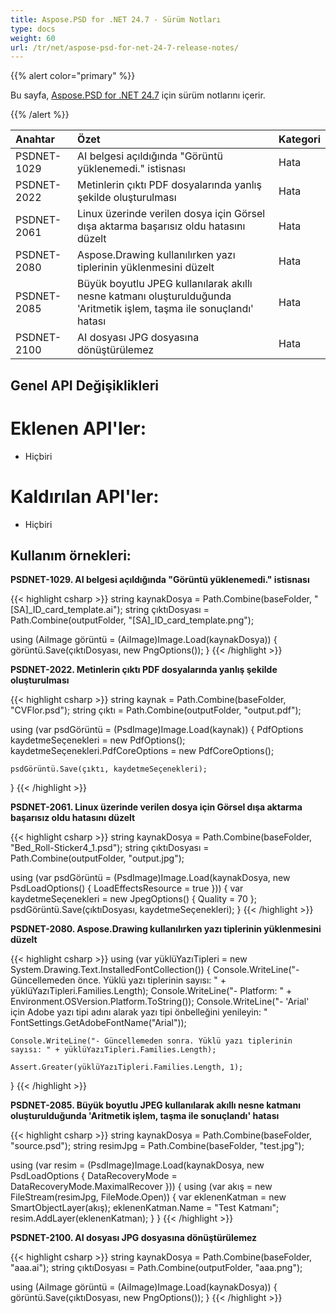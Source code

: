 ```yaml
---
title: Aspose.PSD for .NET 24.7 - Sürüm Notları
type: docs
weight: 60
url: /tr/net/aspose-psd-for-net-24-7-release-notes/
---
```


{{% alert color="primary" %}}

Bu sayfa, [Aspose.PSD for .NET 24.7](https://www.nuget.org/packages/Aspose.PSD/) için sürüm notlarını içerir.

{{% /alert %}}

| **Anahtar**  | **Özet**                                                                                        | **Kategori** |
|:------------ |:------------------------------------------------------------------------------------------------- |:-------------|
| PSDNET-1029  | AI belgesi açıldığında "Görüntü yüklenemedi." istisnası                                           | Hata         |
| PSDNET-2022  | Metinlerin çıktı PDF dosyalarında yanlış şekilde oluşturulması                                      | Hata         |
| PSDNET-2061  | Linux üzerinde verilen dosya için Görsel dışa aktarma başarısız oldu hatasını düzelt                | Hata         |
| PSDNET-2080  | Aspose.Drawing kullanılırken yazı tiplerinin yüklenmesini düzelt                                    | Hata         |
| PSDNET-2085  | Büyük boyutlu JPEG kullanılarak akıllı nesne katmanı oluşturulduğunda 'Aritmetik işlem, taşma ile sonuçlandı' hatası | Hata         |
| PSDNET-2100  | AI dosyası JPG dosyasına dönüştürülemez                                                           | Hata         |

## **Genel API Değişiklikleri**
# **Eklenen API'ler:**
- Hiçbiri

# **Kaldırılan API'ler:**
- Hiçbiri

## **Kullanım örnekleri:**

**PSDNET-1029. AI belgesi açıldığında "Görüntü yüklenemedi." istisnası**

{{< highlight csharp >}}
string kaynakDosya = Path.Combine(baseFolder, "[SA]_ID_card_template.ai");
string çıktıDosyası = Path.Combine(outputFolder, "[SA]_ID_card_template.png");

using (AiImage görüntü = (AiImage)Image.Load(kaynakDosya))
{
    görüntü.Save(çıktıDosyası, new PngOptions());
}
{{< /highlight >}}

**PSDNET-2022. Metinlerin çıktı PDF dosyalarında yanlış şekilde oluşturulması**

{{< highlight csharp >}}
string kaynak = Path.Combine(baseFolder, "CVFlor.psd");
string çıktı = Path.Combine(outputFolder, "output.pdf");

using (var psdGörüntü = (PsdImage)Image.Load(kaynak))
{
    PdfOptions kaydetmeSeçenekleri = new PdfOptions();
    kaydetmeSeçenekleri.PdfCoreOptions = new PdfCoreOptions();

    psdGörüntü.Save(çıktı, kaydetmeSeçenekleri);
}
{{< /highlight >}}

**PSDNET-2061. Linux üzerinde verilen dosya için Görsel dışa aktarma başarısız oldu hatasını düzelt**

{{< highlight csharp >}}
string kaynakDosya = Path.Combine(baseFolder, "Bed_Roll-Sticker4_1.psd");
string çıktıDosyası = Path.Combine(outputFolder, "output.jpg");

using (var psdGörüntü = (PsdImage)Image.Load(kaynakDosya, new PsdLoadOptions() { LoadEffectsResource = true }))
{
    var kaydetmeSeçenekleri = new JpegOptions() { Quality = 70 };
    psdGörüntü.Save(çıktıDosyası, kaydetmeSeçenekleri);
}
{{< /highlight >}}

**PSDNET-2080. Aspose.Drawing kullanılırken yazı tiplerinin yüklenmesini düzelt**

{{< highlight csharp >}}
using (var yüklüYazıTipleri = new System.Drawing.Text.InstalledFontCollection())
{
    Console.WriteLine("- Güncellemeden önce. Yüklü yazı tiplerinin sayısı: " + yüklüYazıTipleri.Families.Length);
    Console.WriteLine("- Platform: " + Environment.OSVersion.Platform.ToString());
    Console.WriteLine("- 'Arial' için Adobe yazı tipi adını alarak yazı tipi önbelleğini yenileyin: "
    FontSettings.GetAdobeFontName("Arial"));

    Console.WriteLine("- Güncellemeden sonra. Yüklü yazı tiplerinin sayısı: " + yüklüYazıTipleri.Families.Length);

    Assert.Greater(yüklüYazıTipleri.Families.Length, 1);
}
{{< /highlight >}}

**PSDNET-2085. Büyük boyutlu JPEG kullanılarak akıllı nesne katmanı oluşturulduğunda 'Aritmetik işlem, taşma ile sonuçlandı' hatası**

{{< highlight csharp >}}
string kaynakDosya = Path.Combine(baseFolder, "source.psd");
string resimJpg = Path.Combine(baseFolder, "test.jpg");

using (var resim = (PsdImage)Image.Load(kaynakDosya, new PsdLoadOptions { DataRecoveryMode = DataRecoveryMode.MaximalRecover }))
{
    using (var akış = new FileStream(resimJpg, FileMode.Open))
    {
        var eklenenKatman = new SmartObjectLayer(akış);
        eklenenKatman.Name = "Test Katmanı";
        resim.AddLayer(eklenenKatman);
    }
}
{{< /highlight >}}

**PSDNET-2100. AI dosyası JPG dosyasına dönüştürülemez**

{{< highlight csharp >}}
string kaynakDosya = Path.Combine(baseFolder, "aaa.ai");
string çıktıDosyası = Path.Combine(outputFolder, "aaa.png");

using (AiImage görüntü = (AiImage)Image.Load(kaynakDosya))
{
    görüntü.Save(çıktıDosyası, new PngOptions());
}
{{< /highlight >}}
